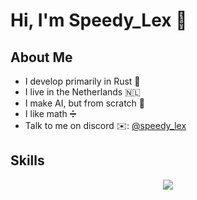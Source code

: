 # Hi, I'm Speedy_Lex 👋

## About Me
- I develop primarily in Rust 🔨
- I live in the Netherlands 🇳🇱
- I make AI, but from scratch 🤖
- I like math ➗
- Talk to me on discord ✉️: [@speedy_lex](https://discord.com/users/824339532996411432)

## Skills

<p align="center">
    <a href="https://github.com/LelouchFR/skill-icons">
        <img src="https://go-skill-icons.vercel.app/api/icons?i=arch,arduino,assembly,bash,blender,c,codeberg,css,desmos,firefox,flask,github,html,hyprland,iced,inkscape,linux,markdown,python,raspberrypi,rust,tmux,virtualbox,vscode&perline=8" />
    </a>
</p>
    